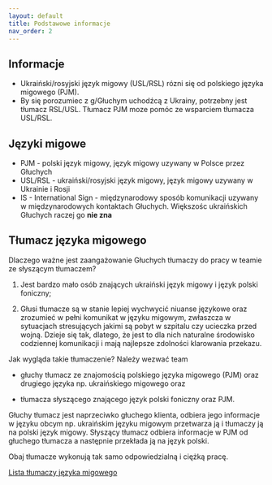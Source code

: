 ```yaml
---
layout: default
title: Podstawowe informacje
nav_order: 2
---
```


## Informacje

- Ukraiński/rosyjski język migowy (USL/RSL) rózni się od polskiego języka migowego (PJM).
- By się porozumiec z g/Głuchym uchodźcą z Ukrainy, potrzebny jest tłumacz RSL/USL. Tłumacz PJM moze pomóc ze wsparciem tłumacza USL/RSL.

## Języki migowe

- PJM - polski język migowy, język migowy uzywany w Polsce przez Głuchych
- USL/RSL - ukraiński/rosyjski język migowy, język migowy uzywany w Ukrainie i Rosji
- IS - International Sign - międzynarodowy sposób komunikacji uzywany w międzynarodowych kontaktach Głuchych. Większośc ukraińskich Głuchych raczej go **nie zna**

## Tłumacz języka migowego

Dlaczego ważne jest zaangażowanie Głuchych tłumaczy do pracy w teamie ze słyszącym tłumaczem?

1. Jest bardzo mało osób znających ukraiński język migowy i język polski foniczny;

2. Głusi tłumacze są w stanie lepiej wychwycić niuanse językowe oraz zrozumieć w pełni komunikat w języku migowym, zwłaszcza w sytuacjach stresujących jakimi są pobyt w szpitalu czy ucieczka przed wojną. Dzieje się tak, dlatego, że jest to dla nich naturalne środowisko codziennej komunikacji i mają najlepsze zdolności klarowania przekazu.

Jak wygląda takie tłumaczenie? Należy wezwać team

- głuchy tłumacz ze znajomością polskiego języka migowego (PJM) oraz drugiego języka np. ukraińskiego migowego oraz

- tłumacza słyszącego znającego język polski foniczny oraz PJM.

Głuchy tłumacz jest naprzeciwko głuchego klienta, odbiera jego informacje w języku obcym np. ukraińskim języku migowym przetwarza ją i tłumaczy ją na polski język migowy. Słyszący tłumacz odbiera informacje w PJM od głuchego tłumacza a następnie przekłada ją na język polski.

Obaj tłumacze wykonują tak samo odpowiedzialną i ciężką pracę.

[Lista tłumaczy języka migowego](/interpreters.md)
